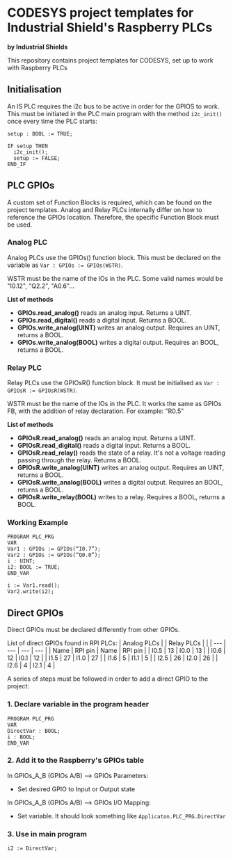 # CODESYS project templates for Industrial Shield's Raspberry PLCs
**by Industrial Shields**

This repository contains project templates for CODESYS, set up to work with Raspberry PLCs

## Initialisation
An IS PLC requires the i2c bus to be active in order for the GPIOS to work. This must be initiated in the PLC main program with the method `i2c_init()` once every time the PLC starts:
```
setup : BOOL := TRUE;
```
```
IF setup THEN
  i2c_init();
  setup := FALSE;
END_IF
```

## PLC GPIOs
A custom set of Function Blocks is required, which can be found on the project templates.
Analog and Relay PLCs internally differ on how to reference the GPIOs location. Therefore, the specific Function Block must be used.
### Analog PLC
Analog PLCs use the GPIOs() function block. This must be declared on the variable as `Var : GPIOs := GPIOs(WSTR)`.

WSTR must be the name of the IOs in the PLC. Some valid names would be "I0.12", "Q2.2", "A0.6"...

**List of methods**
* **GPIOs.read_analog()** reads an analog input. Returns a UINT.
* **GPIOs.read_digital()** reads a digital input. Returns a BOOL.
* **GPIOs.write_analog(UINT)** writes an analog output. Requires an UINT, returns a BOOL.
* **GPIOs.write_analog(BOOL)** writes a digital output. Requires an BOOL, returns a BOOL.

### Relay PLC
Relay PLCs use the GPIOsR() function block. It must be initialised as `Var : GPIOsR := GPIOsR(WSTR)`.

WSTR must be the name of the IOs in the PLC. It works the same as GPIOs FB, with the addition of relay declaration. For example: "R0.5"

**List of methods**
* **GPIOsR.read_analog()** reads an analog input. Returns a UINT.
* **GPIOsR.read_digital()** reads a digital input. Returns a BOOL.
* **GPIOsR.read_relay()** reads the state of a relay. It's not a voltage reading passing through the relay. Returns a BOOL.
* **GPIOsR.write_analog(UINT)** writes an analog output. Requires an UINT, returns a BOOL.
* **GPIOsR.write_analog(BOOL)** writes a digital output. Requires an BOOL, returns a BOOL.
* **GPIOsR.write_relay(BOOL)** writes to a relay. Requires a BOOL, returns a BOOL.

### Working Example
```
PROGRAM PLC_PRG
VAR
Var1 : GPIOs := GPIOs(“I0.7”);
Var2 : GPIOs := GPIOs(“Q0.0”);
i : UINT;
i2: BOOL := TRUE;
END_VAR
```
```
i := Var1.read();
Var2.write(i2);
```
## Direct GPIOs
Direct GPIOs must be declared differently from other GPIOs. 

List of direct GPIOs found in RPI PLCs:
| Analog PLCs | | Relay PLCs | |
| --- | --- | --- | --- |
| Name | RPI pin | Name | RPI pin |
| I0.5 | 13 | I0.0 | 13 |
| I0.6 | 12 | I0.1 | 12 |
| I1.5 | 27 | I1.0 | 27 |
| I1.6 | 5  | I1.1 | 5  |
| I2.5 | 26 | I2.0 | 26 |
| I2.6 | 4  | I2.1 | 4  |

A series of steps must be followed in order to add a direct GPIO to the project:
### 1. Declare variable in the program header
```
PROGRAM PLC_PRG
VAR
DirectVar : BOOL;
i : BOOL;
END_VAR
```
### 2. Add it to the Raspberry's GPIOs table

In GPIOs_A_B (GPIOs A/B) --> GPIOs Parameters:
* Set desired GPIO to Input or Output state

In GPIOs_A_B (GPIOs A/B) --> GPIOs I/O Mapping:
* Set variable. It should look something like `Applicaton.PLC_PRG.DirectVar`
### 3. Use in main program
```
i2 := DirectVar;
```
